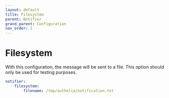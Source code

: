```yaml
---
layout: default
title: Filesystem
parent: Notifier
grand_parent: Configuration
nav_order: 1
---
```


# Filesystem

With this configuration, the message will be sent to a file. This option
should only be used for testing purposes.

```yaml
notifier:
    filesystem:
        filename: /tmp/authelia/notification.txt
```